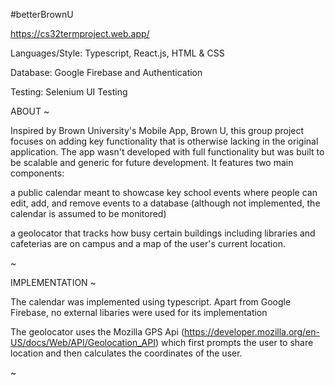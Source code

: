 #betterBrownU

https://cs32termproject.web.app/

Languages/Style: Typescript, React.js, HTML & CSS

Database: Google Firebase and Authentication

Testing: Selenium UI Testing

ABOUT ~

Inspired by Brown University's Mobile App, Brown U, this group project focuses on adding key functionality that is otherwise lacking in the original application. The app wasn't developed with full functionality but was built to be scalable and generic for future development. It features two main components:

a public calendar meant to showcase key school events where people can edit, add, and remove events to a database (although not implemented, the calendar is assumed to be monitored)

a geolocator that tracks how busy certain buildings including libraries and cafeterias are on campus and a map of the user's current location.

~

IMPLEMENTATION ~

The calendar was implemented using typescript. Apart from Google Firebase, no external libaries were used for its implementation

The geolocator uses the Mozilla GPS Api (https://developer.mozilla.org/en-US/docs/Web/API/Geolocation_API) which first prompts the user to share location and then calculates the coordinates of the user.

~
